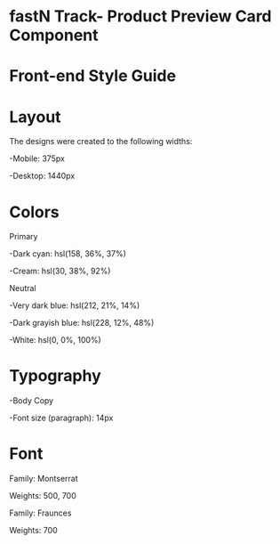 # fastN Track- Product Preview Card Component
# Front-end Style Guide
# Layout

The designs were created to the following widths:

-Mobile: 375px 

-Desktop: 1440px

# Colors

Primary

-Dark cyan: hsl(158, 36%, 37%)

-Cream: hsl(30, 38%, 92%)

Neutral

-Very dark blue: hsl(212, 21%, 14%)

-Dark grayish blue: hsl(228, 12%, 48%)

-White: hsl(0, 0%, 100%)

# Typography

-Body Copy

-Font size (paragraph): 14px

# Font

Family: Montserrat

Weights: 500, 700

Family: Fraunces

Weights: 700
